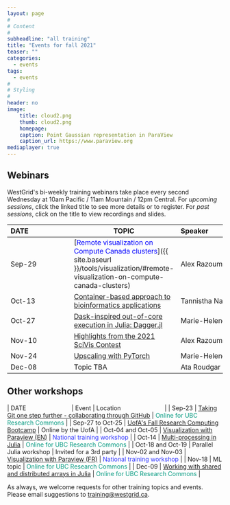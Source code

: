 ```yaml
---
layout: page
#
# Content
#
subheadline: "all training"
title: "Events for fall 2021"
teaser: ""
categories:
  - events
tags:
  - events
#
# Styling
#
header: no
image:
    title: cloud2.png
    thumb: cloud2.png
    homepage:
    caption: Point Gaussian representation in ParaView
    caption_url: https://www.paraview.org
mediaplayer: true
---
```


## Webinars

WestGrid's bi-weekly training webinars take place every second Wednesday at 10am Pacific / 11am Mountain / 12pm
Central. For *upcoming sessions*, click the linked title to see more details or to register. For *past sessions*, click
on the title to view recordings and slides.

| DATE&nbsp;&nbsp;&nbsp;&nbsp;&nbsp;&nbsp;&nbsp;&nbsp;&nbsp;&nbsp;&nbsp;&nbsp;&nbsp;&nbsp;&nbsp;&nbsp;&nbsp;&nbsp;&nbsp;&nbsp;&nbsp; | TOPIC | Speaker&nbsp;&nbsp;&nbsp;&nbsp;&nbsp;&nbsp;&nbsp;&nbsp;&nbsp;&nbsp;&nbsp;&nbsp;&nbsp;&nbsp;&nbsp;&nbsp;&nbsp;&nbsp;&nbsp;&nbsp;&nbsp;&nbsp;&nbsp;&nbsp;&nbsp;&nbsp;&nbsp; |
| ------------- | --------------- | ----------------- |
| Sep-29 | [<span style="color:blue">Remote visualization on Compute Canada clusters</span>]({{ site.baseurl }}/tools/visualization/#remote-visualization-on-compute-canada-clusters) | Alex Razoumov |
| Oct-13 | [Container-based approach to bioinformatics applications](https://www.eventbrite.com/e/173703019407) | Tannistha Nandi |
| Oct-27 | [Dask-inspired out-of-core execution in Julia: Dagger.jl](https://www.eventbrite.com/e/173720030287) | Marie-Helene Burle |
| Nov-10 | [Highlights from the 2021 SciVis Contest](https://www.eventbrite.com/e/173722758447) | Alex Razoumov |
| Nov-24 | [Upscaling with PyTorch](https://www.eventbrite.com/e/173723400367) | Marie-Helene Burle |
| Dec-08 | Topic TBA | Ata Roudgar | <!-- either HubZero or Databases on Cedar/Graham https://www.eventbrite.com/e/173723921927 -->

<!-- Nov-13[^1] -->
<!-- [^1]: Note the different day of the week (Friday). -->

## Other workshops

| DATE&nbsp;&nbsp;&nbsp;&nbsp;&nbsp;&nbsp;&nbsp;&nbsp;&nbsp;&nbsp;&nbsp;&nbsp;&nbsp;&nbsp;&nbsp;&nbsp;&nbsp;&nbsp;&nbsp;&nbsp;&nbsp;&nbsp;&nbsp;&nbsp;&nbsp;&nbsp; | Event | Location&nbsp;&nbsp;&nbsp;&nbsp;&nbsp;&nbsp;&nbsp;&nbsp;&nbsp;&nbsp;&nbsp;&nbsp;&nbsp;&nbsp;&nbsp;&nbsp;&nbsp;&nbsp;&nbsp;&nbsp;&nbsp;&nbsp;&nbsp;&nbsp;&nbsp; |
| Sep-23 | [Taking Git one step further - collaborating through GitHub](https://libcal.library.ubc.ca/event/3629630) | <span style="color:#049A80">Online for UBC Research Commons</span> |
| Sep-27 to Oct-25 | [UofA's Fall Research Computing Bootcamp](https://www.ualberta.ca/information-services-and-technology/news/2021/fall-2021-research-computing-bootcamp.html) | Online by the UofA |
| Oct-04 and Oct-05 | [Visualization with Paraview (EN)](https://www.eventbrite.ca/e/171338226247) | <span style="color:#3339ff">National training workshop</span> |
| Oct-14 | [Multi-processing in Julia](https://libcal.library.ubc.ca/calendar/vancouver/julia-part-1) | <span style="color:#049A80">Online for UBC Research Commons</span> |
| Oct-18 and Oct-19 | Parallel Julia workshop | Invited for a 3rd party |
| Nov-02 and Nov-03 | [Visualization with Paraview (FR)](https://www.eventbrite.ca/e/172208820217) | <span style="color:#3339ff">National training workshop</span> |
| Nov-18 | ML topic | <span style="color:#049A80">Online for UBC Research Commons</span> |
| Dec-09 | [Working with shared and distributed arrays in Julia](https://libcal.library.ubc.ca/calendar/vancouver/julia-part-2) | <span style="color:#049A80">Online for UBC Research Commons</span> |

As always, we welcome requests for other training topics and events. Please email suggestions to training@westgrid.ca.
